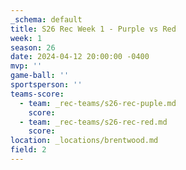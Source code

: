 ```yaml
---
_schema: default
title: S26 Rec Week 1 - Purple vs Red
week: 1
season: 26
date: 2024-04-12 20:00:00 -0400
mvp: ''
game-ball: ''
sportsperson: ''
teams-score:
  - team: _rec-teams/s26-rec-puple.md
    score:
  - team: _rec-teams/s26-rec-red.md
    score:
location: _locations/brentwood.md
field: 2
---
```

